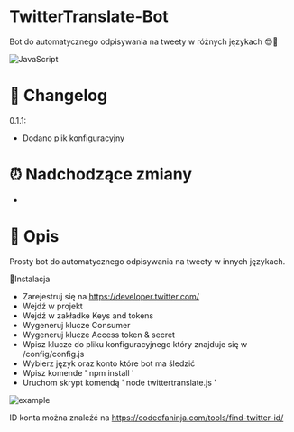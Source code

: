 # TwitterTranslate-Bot
 Bot do automatycznego odpisywania na tweety w różnych językach 😎🤙

![JavaScript](https://img.shields.io/badge/JavaScript-PogChamp-yellow)


# 📝 Changelog 
0.1.1:
- Dodano plik konfiguracyjny

# ⏰ Nadchodzące zmiany
- 

# 🧐 Opis
Prosty bot do automatycznego odpisywania na tweety w innych językach.

📝Instalacja
- Zarejestruj się na https://developer.twitter.com/
- Wejdź w projekt
- Wejdź w zakładke Keys and tokens
- Wygeneruj klucze Consumer 
- Wygeneruj klucze Access token & secret
- Wpisz klucze do pliku konfiguracyjnego który znajduje się w /config/config.js
- Wybierz język oraz konto które bot ma śledzić
- Wpisz komende ' npm install '
- Uruchom skrypt komendą ' node twittertranslate.js '

![example](https://i.imgur.com/Gy1HW3p.png)

ID konta można znaleźć na https://codeofaninja.com/tools/find-twitter-id/

